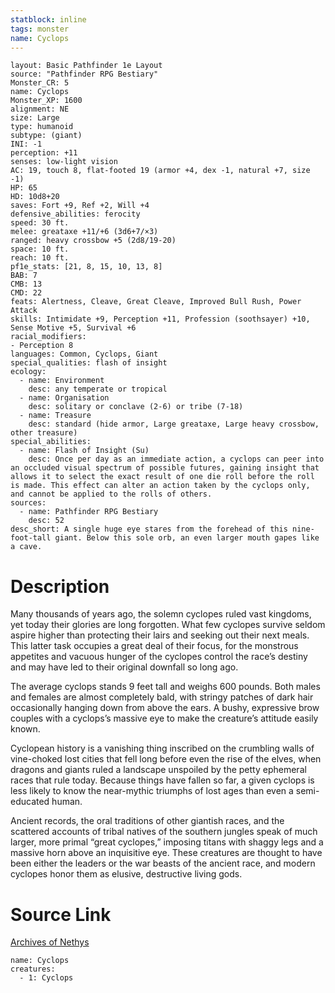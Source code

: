```yaml
---
statblock: inline
tags: monster
name: Cyclops
---
```

```statblock
layout: Basic Pathfinder 1e Layout
source: "Pathfinder RPG Bestiary"
Monster_CR: 5
name: Cyclops
Monster_XP: 1600
alignment: NE
size: Large
type: humanoid
subtype: (giant)
INI: -1
perception: +11
senses: low-light vision
AC: 19, touch 8, flat-footed 19 (armor +4, dex -1, natural +7, size -1)
HP: 65
HD: 10d8+20
saves: Fort +9, Ref +2, Will +4
defensive_abilities: ferocity
speed: 30 ft.
melee: greataxe +11/+6 (3d6+7/×3)
ranged: heavy crossbow +5 (2d8/19-20)
space: 10 ft.
reach: 10 ft.
pf1e_stats: [21, 8, 15, 10, 13, 8]
BAB: 7
CMB: 13
CMD: 22
feats: Alertness, Cleave, Great Cleave, Improved Bull Rush, Power Attack
skills: Intimidate +9, Perception +11, Profession (soothsayer) +10, Sense Motive +5, Survival +6
racial_modifiers:
- Perception 8
languages: Common, Cyclops, Giant
special_qualities: flash of insight
ecology:
  - name: Environment
    desc: any temperate or tropical
  - name: Organisation
    desc: solitary or conclave (2-6) or tribe (7-18)
  - name: Treasure
    desc: standard (hide armor, Large greataxe, Large heavy crossbow, other treasure)
special_abilities:
  - name: Flash of Insight (Su)
    desc: Once per day as an immediate action, a cyclops can peer into an occluded visual spectrum of possible futures, gaining insight that allows it to select the exact result of one die roll before the roll is made. This effect can alter an action taken by the cyclops only, and cannot be applied to the rolls of others.
sources:
  - name: Pathfinder RPG Bestiary
    desc: 52
desc_short: A single huge eye stares from the forehead of this nine-foot-tall giant. Below this sole orb, an even larger mouth gapes like a cave.
```
# Description
Many thousands of years ago, the solemn cyclopes ruled vast kingdoms, yet today their glories are long forgotten. What few cyclopes survive seldom aspire higher than protecting their lairs and seeking out their next meals. This latter task occupies a great deal of their focus, for the monstrous appetites and vacuous hunger of the cyclopes control the race’s destiny and may have led to their original downfall so long ago.

The average cyclops stands 9 feet tall and weighs 600 pounds. Both males and females are almost completely bald, with stringy patches of dark hair occasionally hanging down from above the ears. A bushy, expressive brow couples with a cyclops’s massive eye to make the creature’s attitude easily known.

Cyclopean history is a vanishing thing inscribed on the crumbling walls of vine-choked lost cities that fell long before even the rise of the elves, when dragons and giants ruled a landscape unspoiled by the petty ephemeral races that rule today. Because things have fallen so far, a given cyclops is less likely to know the near-mythic triumphs of lost ages than even a semi-educated human.

Ancient records, the oral traditions of other giantish races, and the scattered accounts of tribal natives of the southern jungles speak of much larger, more primal “great cyclopes,” imposing titans with shaggy legs and a massive horn above an inquisitive eye. These creatures are thought to have been either the leaders or the war beasts of the ancient race, and modern cyclopes honor them as elusive, destructive living gods.
# Source Link
[Archives of Nethys](https://aonprd.com/MonsterDisplay.aspx?ItemName=Cyclops)
```encounter-table
name: Cyclops
creatures:
  - 1: Cyclops
```
